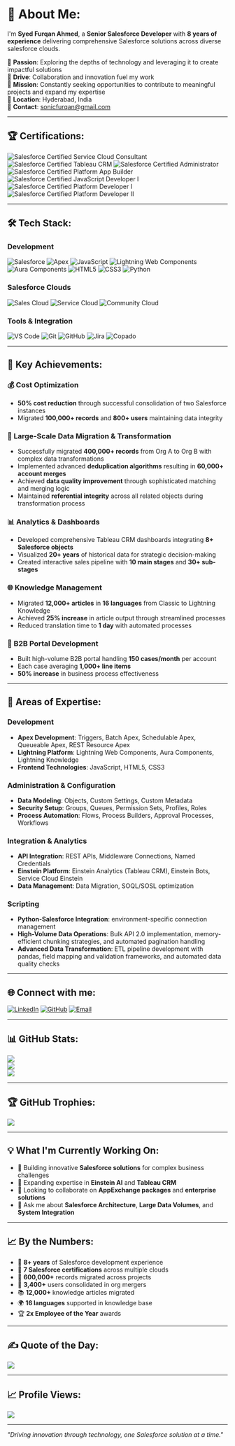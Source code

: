 # 💫 About Me:

I'm **Syed Furqan Ahmed**, a **Senior Salesforce Developer** with **8 years of experience** delivering comprehensive Salesforce solutions across diverse salesforce clouds.

🚀 **Passion**: Exploring the depths of technology and leveraging it to create impactful solutions  
🤝 **Drive**: Collaboration and innovation fuel my work  
🎯 **Mission**: Constantly seeking opportunities to contribute to meaningful projects and expand my expertise  
📍 **Location**: Hyderabad, India  
📧 **Contact**: sonicfurqan@gmail.com

---

## 🏆 Certifications:

![Salesforce Certified Service Cloud Consultant](https://img.shields.io/badge/Service%20Cloud%20Consultant-Certified-blue?style=for-the-badge&logo=Salesforce&logoColor=white)
![Salesforce Certified Tableau CRM](https://img.shields.io/badge/Tableau%20CRM%20%26%20Einstein%20Discovery%20Consultant-Certified-blue?style=for-the-badge&logo=Salesforce&logoColor=white)
![Salesforce Certified Administrator](https://img.shields.io/badge/Administrator-Certified-blue?style=for-the-badge&logo=Salesforce&logoColor=white)
![Salesforce Certified Platform App Builder](https://img.shields.io/badge/Platform%20App%20Builder-Certified-blue?style=for-the-badge&logo=Salesforce&logoColor=white)
![Salesforce Certified JavaScript Developer I](https://img.shields.io/badge/JavaScript%20Developer%20I-Certified-blue?style=for-the-badge&logo=Salesforce&logoColor=white)
![Salesforce Certified Platform Developer I](https://img.shields.io/badge/Platform%20Developer%20I-Certified-blue?style=for-the-badge&logo=Salesforce&logoColor=white)
![Salesforce Certified Platform Developer II](https://img.shields.io/badge/Platform%20Developer%20II-Certified-blue?style=for-the-badge&logo=Salesforce&logoColor=white)

---

## 🛠️ Tech Stack:

### Development
![Salesforce](https://img.shields.io/badge/Salesforce-00D2FF?style=for-the-badge&logo=Salesforce&logoColor=white)
![Apex](https://img.shields.io/badge/Apex-1798C1?style=for-the-badge&logo=Salesforce&logoColor=white)
![JavaScript](https://img.shields.io/badge/javascript-%23323330.svg?style=for-the-badge&logo=javascript&logoColor=%23F7DF1E)
![Lightning Web Components](https://img.shields.io/badge/LWC-1798C1?style=for-the-badge&logo=Salesforce&logoColor=white)
![Aura Components](https://img.shields.io/badge/Aura-00D2FF?style=for-the-badge&logo=Salesforce&logoColor=white)
![HTML5](https://img.shields.io/badge/html5-%23E34F26.svg?style=for-the-badge&logo=html5&logoColor=white)
![CSS3](https://img.shields.io/badge/css3-%231572B6.svg?style=for-the-badge&logo=css3&logoColor=white)
![Python](https://img.shields.io/badge/python-3670A0?style=for-the-badge&logo=python&logoColor=ffdd54)


### Salesforce Clouds
![Sales Cloud](https://img.shields.io/badge/Sales%20Cloud-00A1E0?style=for-the-badge&logo=Salesforce&logoColor=white)
![Service Cloud](https://img.shields.io/badge/Service%20Cloud-00A1E0?style=for-the-badge&logo=Salesforce&logoColor=white)
![Community Cloud](https://img.shields.io/badge/Community%20Cloud-00A1E0?style=for-the-badge&logo=Salesforce&logoColor=white)

### Tools & Integration
![VS Code](https://img.shields.io/badge/Visual%20Studio%20Code-0078d7.svg?style=for-the-badge&logo=visual-studio-code&logoColor=white)
![Git](https://img.shields.io/badge/git-%23F05033.svg?style=for-the-badge&logo=git&logoColor=white)
![GitHub](https://img.shields.io/badge/github-%23121011.svg?style=for-the-badge&logo=github&logoColor=white)
![Jira](https://img.shields.io/badge/jira-%230A0FFF.svg?style=for-the-badge&logo=jira&logoColor=white)
![Copado](https://img.shields.io/badge/Copado-FF6B35?style=for-the-badge&logoColor=white)

---
 

## 🚀 Key Achievements:

### 💰 Cost Optimization
- **50% cost reduction** through successful consolidation of two Salesforce instances
- Migrated **100,000+ records** and **800+ users** maintaining data integrity

### 🔄 Large-Scale Data Migration & Transformation
- Successfully migrated **400,000+ records** from Org A to Org B with complex data transformations
- Implemented advanced **deduplication algorithms** resulting in **60,000+ account merges**
- Achieved **data quality improvement** through sophisticated matching and merging logic
- Maintained **referential integrity** across all related objects during transformation process

### 📊 Analytics & Dashboards
- Developed comprehensive Tableau CRM dashboards integrating **8+ Salesforce objects**
- Visualized **20+ years** of historical data for strategic decision-making
- Created interactive sales pipeline with **10 main stages** and **30+ sub-stages**

### 🌐 Knowledge Management
- Migrated **12,000+ articles** in **16 languages** from Classic to Lightning Knowledge
- Achieved **25% increase** in article output through streamlined processes
- Reduced translation time to **1 day** with automated processes

### 🏢 B2B Portal Development
- Built high-volume B2B portal handling **150 cases/month** per account
- Each case averaging **1,000+ line items**
- **50% increase** in business process effectiveness

---

## 🎯 Areas of Expertise:

### Development
- **Apex Development**: Triggers, Batch Apex, Schedulable Apex, Queueable Apex, REST Resource Apex
- **Lightning Platform**: Lightning Web Components, Aura Components, Lightning Knowledge
- **Frontend Technologies**: JavaScript, HTML5, CSS3

### Administration & Configuration  
- **Data Modeling**: Objects, Custom Settings, Custom Metadata
- **Security Setup**: Groups, Queues, Permission Sets, Profiles, Roles
- **Process Automation**: Flows, Process Builders, Approval Processes, Workflows

### Integration & Analytics
- **API Integration**: REST APIs, Middleware Connections, Named Credentials
- **Einstein Platform**: Einstein Analytics (Tableau CRM), Einstein Bots, Service Cloud Einstein
- **Data Management**: Data Migration, SOQL/SOSL optimization

### Scripting
- **Python-Salesforce Integration**: environment-specific connection management
- **High-Volume Data Operations**: Bulk API 2.0 implementation, memory-efficient chunking strategies, and automated pagination handling
- **Advanced Data Transformation**: ETL pipeline development with pandas, field mapping and validation frameworks, and automated data quality checks
--- 

## 🌐 Connect with me:

[![LinkedIn](https://img.shields.io/badge/LinkedIn-%230077B5.svg?style=for-the-badge&logo=linkedin&logoColor=white)](https://www.linkedin.com/in/syed-furqan-ahmed/)
[![GitHub](https://img.shields.io/badge/GitHub-%23121011.svg?style=for-the-badge&logo=github&logoColor=white)](https://github.com/sonicfurqan)
[![Email](https://img.shields.io/badge/Email-D14836?style=for-the-badge&logo=gmail&logoColor=white)](mailto:sonicfurqan@gmail.com)

---

## 📊 GitHub Stats:

![](https://github-readme-stats.vercel.app/api?username=sonicfurqan&theme=dark&hide_border=false&include_all_commits=true&count_private=true)<br/>
![](https://github-readme-streak-stats.herokuapp.com/?user=sonicfurqan&theme=dark&hide_border=false)<br/>
![](https://github-readme-stats.vercel.app/api/top-langs/?username=sonicfurqan&theme=dark&hide_border=false&include_all_commits=true&count_private=true&layout=compact)

---

## 🏆 GitHub Trophies:

![](https://github-profile-trophy.vercel.app/?username=sonicfurqan&theme=tokyonight&no-frame=false&no-bg=false&margin-w=4)

---

## 💡 What I'm Currently Working On:

- 🔭 Building innovative **Salesforce solutions** for complex business challenges
- 🌱 Expanding expertise in **Einstein AI** and **Tableau CRM**
- 👯 Looking to collaborate on **AppExchange packages** and **enterprise solutions**
- 💬 Ask me about **Salesforce Architecture**, **Large Data Volumes**, and **System Integration**
 

---

## 📈 By the Numbers:

- 🎯 **8+ years** of Salesforce development experience
- 🏅 **7 Salesforce certifications** across multiple clouds
- 💼 **600,000+** records migrated across projects
- 👥 **3,400+** users consolidated in org mergers
- 📚 **12,000+** knowledge articles migrated
- 🌍 **16 languages** supported in knowledge base
- 🏆 **2x Employee of the Year** awards

---

## ✍️ Quote of the Day:

![](https://quotes-github-readme.vercel.app/api?type=horizontal&theme=tokyonight)

---

## 📈 Profile Views:

[![](https://visitcount.itsvg.in/api?id=sonicfurqan&icon=0&color=0)](https://visitcount.itsvg.in)

---

*"Driving innovation through technology, one Salesforce solution at a time."* 

<!-- Proudly created with comprehensive professional experience -->

